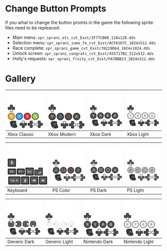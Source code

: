 # Change Button Prompts

If you what to change the button promts in the game the following sprite files need to be repleaced:

- Main menu: `spr_sprani_etc_cvt_Exst/1F77CB88_128x128.dds`
- Selection menu: `spr_sprani_sumo_fe_cvt_Exst/ACF61D7C_1024x512.dds`
- Race complete: `spr_sprani_game_cvt_Exst/39229D64_1024x1024.dds`
- Unlock screen: `spr_sprani_congrats_cvt_Exst/455717B2_512x512.dds`
- Holly's requests: `spr_sprani_fruity_cvt_Exst/FA7BBB13_1024x512.dds`

# Gallery

|![Xbox Classic](/Remakes%20and%20Reskins/UI/Button%20Prompts/Gallery/xb-classic.png)|![Xbox Modern](/Remakes%20and%20Reskins/UI/Button%20Prompts/Gallery/xb-modern.png)|![Xbox Dark](/Remakes%20and%20Reskins/UI/Button%20Prompts/Gallery/xb-dark.png)|![Xbox Light](/Remakes%20and%20Reskins/UI/Button%20Prompts/Gallery/xb-light.png)|
|---|---|---|---|
|Xbox Classic|Xbox Modern|Xbox Dark|Xbox Light|

|![Keyboard](/Remakes%20and%20Reskins/UI/Button%20Prompts/Gallery/keys.png)|![PS Color](/Remakes%20and%20Reskins/UI/Button%20Prompts/Gallery/ps-color.png)|![PS Dark](/Remakes%20and%20Reskins/UI/Button%20Prompts/Gallery/ps-dark.png)|![PS Light](/Remakes%20and%20Reskins/UI/Button%20Prompts/Gallery/ps-light.png)|
|---|---|---|---|
|Keyboard|PS Color|PS Dark|PS Light|

|![Generic Dark](/Remakes%20and%20Reskins/UI/Button%20Prompts/Gallery/generic-dark.png)|![Generic Light](/Remakes%20and%20Reskins/UI/Button%20Prompts/Gallery/generic-light.png)|![Nintendo Dark](/Remakes%20and%20Reskins/UI/Button%20Prompts/Gallery/nintendo-dark.png)|![Nintendo Light](/Remakes%20and%20Reskins/UI/Button%20Prompts/Gallery/nintendo-light.png)|
|---|---|---|---|
|Generic Dark|Generic Light|Nintendo Dark|Nintendo Light|


